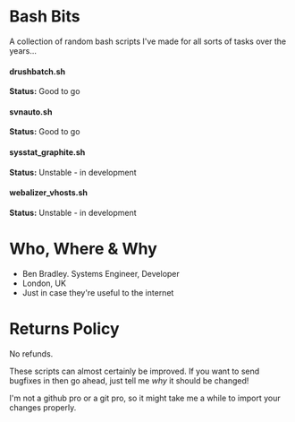 # Bash Bits
A collection of random bash scripts I've made for all sorts of tasks over the years...

#### drushbatch.sh
**Status:** Good to go

#### svnauto.sh
**Status:** Good to go

#### sysstat_graphite.sh
**Status:** Unstable - in development

#### webalizer_vhosts.sh
**Status:** Unstable - in development

# Who, Where & Why
* Ben Bradley. Systems Engineer, Developer
* London, UK
* Just in case they're useful to the internet

# Returns Policy
No refunds.

These scripts can almost certainly be improved. If you want to send bugfixes in then go ahead, just tell me *why* it should be changed!

I'm not a github pro or a git pro, so it might take me a while to import your changes properly.


